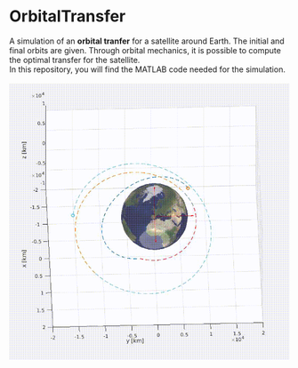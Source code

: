 # OrbitalTransfer
A simulation of an __orbital tranfer__ for a satellite around Earth. The initial and final orbits are given. Through orbital mechanics, it is possible to compute the optimal transfer for the satellite.\
In this repository, you will find the MATLAB code needed for the simulation.\
\
![](video.gif)
